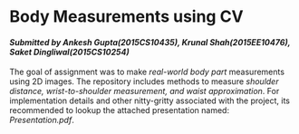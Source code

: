 # Body Measurements using CV
#### *Submitted by Ankesh Gupta(2015CS10435), Krunal Shah(2015EE10476), Saket Dingliwal(2015CS10254)*

The goal of assignment was to make *real-world body part* measurements using 2D images. The repository includes methods to measure *shoulder distance, wrist-to-shoulder measurement, and waist approximation*. For implementation details and other nitty-gritty associated with the project, its recommended to lookup the attached presentation named: *Presentation.pdf*.




